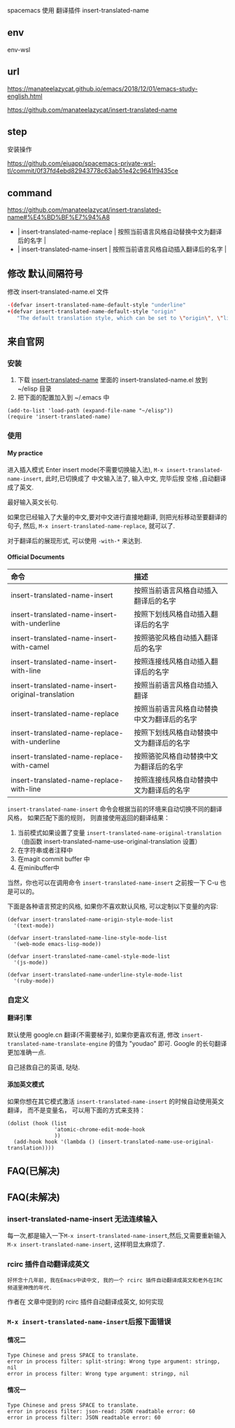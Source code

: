 spacemacs 使用 翻译插件 insert-translated-name 

## env

env-wsl

## url

https://manateelazycat.github.io/emacs/2018/12/01/emacs-study-english.html

https://github.com/manateelazycat/insert-translated-name

## step

安装操作

https://github.com/eiuapp/spacemacs-private-wsl-tl/commit/0f37fd4ebd82943778c63ab51e42c9641f9435ce

## command 

https://github.com/manateelazycat/insert-translated-name#%E4%BD%BF%E7%94%A8


- | insert-translated-name-replace                     | 按照当前语言风格自动替换中文为翻译后的名字 |
- | insert-translated-name-insert                      | 按照当前语言风格自动插入翻译后的名字       |

## 修改 默认间隔符号

修改 insert-translated-name.el 文件

```bash
-(defvar insert-translated-name-default-style "underline"
+(defvar insert-translated-name-default-style "origin"
   "The default translation style, which can be set to \"origin\", \"line\", \"camel\" or \"underline\".")
```

## 来自官网

### 安装

1.  下载 [insert-translated-name](https://github.com/manateelazycat/insert-translated-name) 里面的 insert-translated-name.el 放到 ~/elisp 目录
2.  把下面的配置加入到 ~/.emacs 中
```
(add-to-list 'load-path (expand-file-name "~/elisp"))
(require 'insert-translated-name)
```

### 使用

#### My practice

进入插入模式 Enter insert mode(不需要切换输入法), `M-x insert-translated-name-insert`, 此时,已切换成了 中文输入法了, 输入中文, 完毕后按 空格 ,自动翻译成了英文. 

最好输入英文长句. 

如果您已经输入了大量的中文,要对中文进行直接地翻译, 则把光标移动至要翻译的句子, 然后, `M-x insert-translated-name-replace`, 就可以了. 

对于翻译后的展现形式, 可以使用 `-with-*` 来达到.

#### Official Documents

| 命令                                               | 描述                                       |
| :--------                                          | :----                                      |
| insert-translated-name-insert                      | 按照当前语言风格自动插入翻译后的名字       |
| insert-translated-name-insert-with-underline       | 按照下划线风格自动插入翻译后的名字         |
| insert-translated-name-insert-with-camel           | 按照骆驼风格自动插入翻译后的名字           |
| insert-translated-name-insert-with-line            | 按照连接线风格自动插入翻译后的名字         |
| insert-translated-name-insert-original-translation | 按照当前语言风格自动插入翻译               |
| insert-translated-name-replace                     | 按照当前语言风格自动替换中文为翻译后的名字 |
| insert-translated-name-replace-with-underline      | 按照下划线风格自动替换中文为翻译后的名字   |
| insert-translated-name-replace-with-camel          | 按照骆驼风格自动替换中文为翻译后的名字     |
| insert-translated-name-replace-with-line           | 按照连接线风格自动替换中文为翻译后的名字   |

`insert-translated-name-insert` 命令会根据当前的环境来自动切换不同的翻译风格， 如果匹配下面的规则， 则直接使用返回的翻译结果：

1. 当前模式如果设置了变量 ```insert-translated-name-original-translation``` （由函数 insert-translated-name-use-original-translation 设置）
2. 在字符串或者注释中
3. 在magit commit buffer 中
4. 在minibuffer中

当然，你也可以在调用命令 ```insert-translated-name-insert``` 之前按一下 C-u 也是可以的。

下面是各种语言预定的风格, 如果你不喜欢默认风格, 可以定制以下变量的内容:

```
(defvar insert-translated-name-origin-style-mode-list
  '(text-mode))

(defvar insert-translated-name-line-style-mode-list
  '(web-mode emacs-lisp-mode))

(defvar insert-translated-name-camel-style-mode-list
  '(js-mode))

(defvar insert-translated-name-underline-style-mode-list
  '(ruby-mode))
```

### 自定义

#### 翻译引擎
默认使用 google.cn 翻译(不需要梯子), 如果你更喜欢有道, 修改 ```insert-translated-name-translate-engine``` 的值为 "youdao" 即可.
Google 的长句翻译更加准确一点.

自己拯救自己的英语, 哒哒.

#### 添加英文模式
如果你想在其它模式激活 ```insert-translated-name-insert``` 的时候自动使用英文翻译， 而不是变量名， 可以用下面的方式来支持：
```
(dolist (hook (list
               'atomic-chrome-edit-mode-hook
               ))
  (add-hook hook '(lambda () (insert-translated-name-use-original-translation))))
```


## FAQ(已解决)
## FAQ(未解决)

### insert-translated-name-insert 无法连续输入

每一次,都是输入一下`M-x insert-translated-name-insert`,然后,又需要重新输入 `M-x insert-translated-name-insert`, 这样明显太麻烦了.

### rcirc 插件自动翻译成英文

`好怀念十几年前, 我在Emacs中读中文, 我的一个 rcirc 插件自动翻译成英文和老外在IRC频道里神拽的年代.`

作者在 文章中提到的 rcirc 插件自动翻译成英文, 如何实现 

### `M-x insert-translated-name-insert`后报下面错误

#### 情况二 ####

```
Type Chinese and press SPACE to translate.
error in process filter: split-string: Wrong type argument: stringp, nil
error in process filter: Wrong type argument: stringp, nil
```

#### 情况一 ####

```
Type Chinese and press SPACE to translate.
error in process filter: json-read: JSON readtable error: 60
error in process filter: JSON readtable error: 60
```

